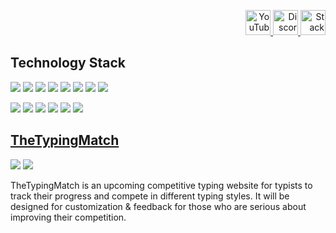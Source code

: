<p align="right">
  <a href="https://www.youtube.com/channel/UCpv2tyHoB6x5-Lb03xMYeCg">
    <img width="40" alt="YouTube" src="https://i.pinimg.com/originals/37/17/bd/3717bd3e3e6f2c23a8635eb76c37140c.png">
  </a>
  <a href="https://discord.gg/RYe7VvUGYM">
    <img width="40" alt="Discord" src="https://discord.com/assets/41484d92c876f76b20c7f746221e8151.svg">
  </a>
  <a href="https://stackoverflow.com/users/11364754/lesirh">
    <img width="40" alt="Stack Overflow" src="https://icons.veryicon.com/png/o/brands/logo-1/stack-overflow-line-1.png">
  </a>
</p>

## Technology Stack
[![](https://img.shields.io/badge/javascript%20-%23323330.svg?&style=flat-square&logo=javascript&logoColor=%23F7DF1E)](https://www.google.com/search?q=javascript)
[![](https://img.shields.io/badge/typescript%20-%23007ACC.svg?&style=flat-square&logo=typescript&logoColor=white)](https://www.google.com/search?q=typescript)
[![](https://img.shields.io/badge/node.js%20-%2343853D.svg?&style=flat-square&logo=node.js&logoColor=white)](https://www.google.com/search?q=nodejs)
[![](https://img.shields.io/badge/python%20-%2314354C.svg?&style=flat-square&logo=python&logoColor=white)](https://www.google.com/search?q=pythonlang)
[![](https://img.shields.io/badge/rust-%23000000.svg?&style=flat-square&logo=rust&logoColor=white)](https://www.google.com/search?q=rustlang)
[![](https://img.shields.io/badge/java-%23ED8B00.svg?&style=flat-square&logo=java&logoColor=white)](https://www.google.com/search?q=java)
[![](https://img.shields.io/badge/html5%20-%23E34F26.svg?&style=flat-square&logo=html5&logoColor=white)](https://www.google.com/search?q=html5)
[![](https://img.shields.io/badge/css3%20-%231572B6.svg?&style=flat-square&logo=css3&logoColor=white)](https://www.google.com/search?q=css3)

[![](https://img.shields.io/badge/react%20-%2320232a.svg?&style=flat-square&logo=react&logoColor=%2361DAFB)](https://www.google.com/search?q=reactjs)
[![](https://img.shields.io/badge/redux%20-%23593d88.svg?&style=flat-square&logo=redux&logoColor=white)](https://www.google.com/search?q=react%20redux)
[![](https://img.shields.io/badge/express.js%20-%23404d59.svg?&style=flat-square)](https://www.google.com/search?q=express)
[![](https://img.shields.io/badge/Deno-36454f?&style=flat-square&logo=deno&logoColor=white)](https://www.google.com/search?q=deno)
[![](https://img.shields.io/badge/MongoDB-%234ea94b.svg?&style=flat-square&logo=mongodb&logoColor=white)](https://www.google.com/search?q=mongodb)
[![](https://img.shields.io/badge/mysql-%2300f.svg?&style=flat-square&logo=mysql&logoColor=white)](https://www.google.com/search?q=mysql)

## [TheTypingMatch](https://github.com/TheTypingMatch)
![](https://img.shields.io/discord/650827847941881860?logo=discord&color=7289DA&style=flat-square)
![](https://img.shields.io/website?url=http%3A%2F%2Fthetypingmatch.com&color=c82846&style=flat-square)

TheTypingMatch is an upcoming competitive typing website for typists to track their progress and compete in different typing styles. It will be designed for customization & feedback for those who are serious about improving their competition.
